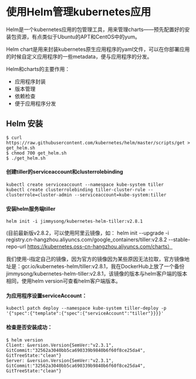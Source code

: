 # 使用Helm管理kubernetes应用

Helm是一个kubernetes应用的包管理工具，用来管理charts——预先配置好的安装包资源，有点类似于Ubuntu的APT和CentOS中的yum。


Helm chart是用来封装kubernetes原生应用程序的yaml文件，可以在你部署应用的时候自定义应用程序的一些metadata，便与应用程序的分发。



Helm和charts的主要作用：

* 应用程序封装
* 版本管理
* 依赖检查
* 便于应用程序分发

## Helm 安装

```
$ curl https://raw.githubusercontent.com/kubernetes/helm/master/scripts/get > get_helm.sh
$ chmod 700 get_helm.sh
$ ./get_helm.sh
```

#### 创建tiller的serviceaccount和clusterrolebinding

```
kubectl create serviceaccount --namespace kube-system tiller
kubectl create clusterrolebinding tiller-cluster-rule --clusterrole=cluster-admin --serviceaccount=kube-system:tiller
```
#### 安装helm服务端tiller

```
helm init -i jimmysong/kubernetes-helm-tiller:v2.8.1
```
(目前最新版v2.8.2，可以使用阿里云镜像，如： helm init --upgrade -i registry.cn-hangzhou.aliyuncs.com/google_containers/tiller:v2.8.2 --stable-repo-url https://kubernetes.oss-cn-hangzhou.aliyuncs.com/charts）

我们使用-i指定自己的镜像，因为官方的镜像因为某些原因无法拉取，官方镜像地址是：gcr.io/kubernetes-helm/tiller:v2.8.1，我在DockerHub上放了一个备份jimmysong/kubernetes-helm-tiller:v2.8.1，该镜像的版本与helm客户端的版本相同，使用helm version可查看helm客户端版本。

#### 为应用程序设置serviceAccount：

```
kubectl patch deploy --namespace kube-system tiller-deploy -p '{"spec":{"template":{"spec":{"serviceAccount":"tiller"}}}}'
```
#### 检查是否安装成功：
```
$ helm version
Client: &version.Version{SemVer:"v2.3.1", GitCommit:"32562a3040bb5ca690339b9840b6f60f8ce25da4", GitTreeState:"clean"}
Server: &version.Version{SemVer:"v2.3.1", GitCommit:"32562a3040bb5ca690339b9840b6f60f8ce25da4", GitTreeState:"clean"}
```
